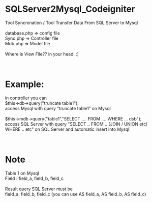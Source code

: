 # SQLServer2Mysql_Codeigniter
Tool Syncronation / Tool Transfer Data From SQL Server to Mysql
<br><br>
database.php => config file <br>
Sync.php => Controller file <br>
Mdb.php => Model file <br>
<br>
Where is View File?? in your head. :)<br>
<br><br>
# Example:<br>
in controller you can <br>
$this->db->query("truncate table1"); <br>
access Mysql with query "truncate table1" on Mysql <br>
<br>
$this->mdb->query("table1","SELECT .... FROM .... WHERE ... dsb");<br>
access SQL Server with query "SELECT .. FROM .. (JOIN / UNION etc) WHERE .. etc" on SQL Server and automatic insert into Mysql <br>
<br>
<br>
# Note
Table 1 on Mysql<br>
Field : field_a, field_b, field_c<br>
<br>
Result query SQL Server must be<br>
field_a, field_b, field_c (you can use AS field_a, AS field_b, AS field_c)<br>
